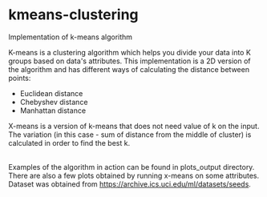 # kmeans-clustering
 Implementation of k-means algorithm

K-means is a clustering algorithm which helps you divide your data into K groups based on data's attributes. This implementation is a 2D version of the algorithm and has different ways of calculating the distance between points:
<ul>
 <li>Euclidean distance</li>
 <li>Chebyshev distance</li>
 <li>Manhattan distance</li>
</ul>
X-means is a version of k-means that does not need value of k on the input. The variation (in this case - sum of distance from the middle of cluster) is calculated in order to find the best k.</br></br>

Examples of the algorithm in action can be found in plots_output directory. There are also a few plots obtained by running x-means on some attributes.</br>
Dataset was obtained from https://archive.ics.uci.edu/ml/datasets/seeds.
